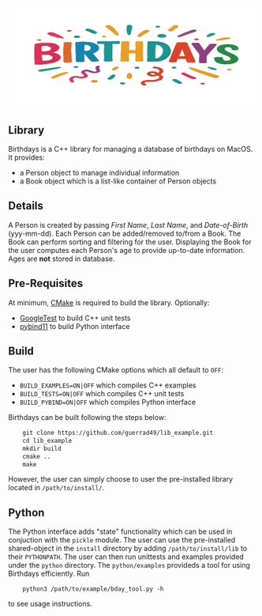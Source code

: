 <h1 align="center">
<img src="logo/birthdays.png" width="500" height="200">
</h1>


## Library
Birthdays is a C++ library for managing a database of birthdays on MacOS. It provides:
* a Person object to manage individual information
* a Book object which is a list-like container of Person objects


## Details
A Person is created by passing *First Name*, *Last Name*, and *Date-of-Birth* (yyy-mm-dd). Each Person can be added/removed to/from a Book. The Book can perform sorting and filtering for the user. Displaying the Book for the user computes each Person's age to provide up-to-date information. Ages are **not** stored in database.


## Pre-Requisites
At minimum, [CMake](https://cmake.org/) is required to build the library. Optionally:
* [GoogleTest](https://google.github.io/googletest/quickstart-cmake.html) to build C++ unit tests
* [pybind11](https://pybind11.readthedocs.io/en/stable/installing.html) to build Python interface


## Build
The user has the following CMake options which all default to `OFF`:
* `BUILD_EXAMPLES=ON|OFF` which compiles C++ examples
* `BUILD_TESTS=ON|OFF` which compiles C++ unit tests
* `BUILD_PYBIND=ON|OFF` which compiles Python interface

Birthdays can be built following the steps below:
```
    git clone https://github.com/guerrad49/lib_example.git
    cd lib_example
    mkdir build
    cmake ..
    make
```
However, the user can simply choose to user the pre-installed library located in `/path/to/install/`.


## Python
The Python interface adds "state" functionality which can be used in conjuction with the `pickle` module. The user can use the pre-installed shared-object in the `install` directory by adding `/path/to/install/lib` to their `PYTHONPATH`. The user can then run unittests and examples provided under the `python` directory. The `python/examples` provideds a tool for using Birthdays efficiently. Run 
```
    python3 /path/to/example/bday_tool.py -h
```
to see usage instructions.
